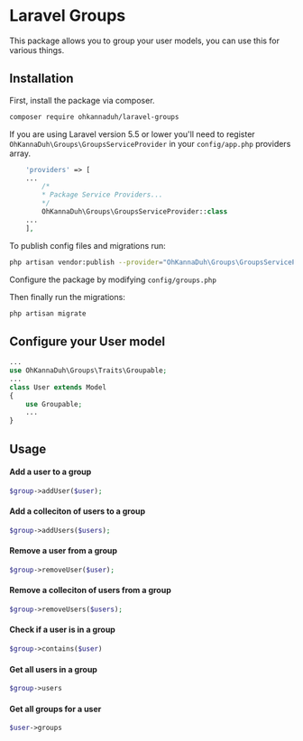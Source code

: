 # Laravel Groups

This package allows you to group your user models, you can use this for various things.

## Installation

First, install the package via composer.

```sh
composer require ohkannaduh/laravel-groups
```

If you are using Laravel version 5.5 or lower you'll need to register `OhKannaDuh\Groups\GroupsServiceProvider` in your `config/app.php` providers array.

```php
    'providers' => [
    ...
        /*
        * Package Service Providers...
        */
        OhKannaDuh\Groups\GroupsServiceProvider::class
    ...
    ],
```

To publish config files and migrations run:
```sh
php artisan vendor:publish --provider="OhKannaDuh\Groups\GroupsServiceProvider"
```

Configure the package by modifying `config/groups.php`

Then finally run the migrations:
```sh
php artisan migrate
```

## Configure your User model
```php
...
use OhKannaDuh\Groups\Traits\Groupable;
...
class User extends Model
{
    use Groupable;
    ...
}
```

## Usage

#### Add a user to a group
```php
$group->addUser($user);
```

#### Add a colleciton of users to a group
```php
$group->addUsers($users);
```

#### Remove a user from a group
```php
$group->removeUser($user);
```

#### Remove a colleciton of users from a group
```php
$group->removeUsers($users);
```

#### Check if a user is in a group
```php
$group->contains($user)
```

#### Get all users in a group
```php
$group->users
```

#### Get all groups for a user
```php
$user->groups
```
